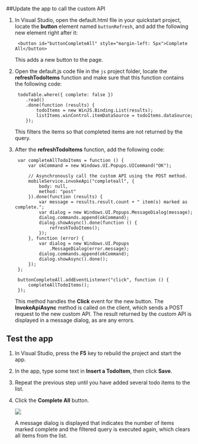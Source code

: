 ﻿
##<a name="update-app"></a>Update the app to call the custom API

1. In Visual Studio, open the default.html file in your quickstart project, locate the **button** element named `buttonRefresh`, and add the following new element right after it: 

		<button id="buttonCompleteAll" style="margin-left: 5px">Complete All</button>

	This adds a new button to the page. 

2. Open the default.js code file in the `js` project folder, locate the **refreshTodoItems** function and make sure that this function contains the following code:

	    todoTable.where({ complete: false })
	       .read()
	       .done(function (results) {
	           todoItems = new WinJS.Binding.List(results);
	           listItems.winControl.itemDataSource = todoItems.dataSource;
	       });            

	This filters the items so that completed items are not returned by the query.

3. After the **refreshTodoItems** function, add the following code:

		var completeAllTodoItems = function () {
		    var okCommand = new Windows.UI.Popups.UICommand("OK");
		
		    // Asynchronously call the custom API using the POST method. 
		    mobileService.invokeApi("completeall", {
		        body: null,
		        method: "post"
		    }).done(function (results) {
		        var message = results.result.count + " item(s) marked as complete.";
		        var dialog = new Windows.UI.Popups.MessageDialog(message);
		        dialog.commands.append(okCommand);
		        dialog.showAsync().done(function () {
		            refreshTodoItems();
		        });
		    }, function (error) {
		        var dialog = new Windows.UI.Popups
		            .MessageDialog(error.message);
		        dialog.commands.append(okCommand);
		        dialog.showAsync().done();
		    });
		};

        buttonCompleteAll.addEventListener("click", function () {
            completeAllTodoItems();
        });

	This method handles the **Click** event for the new button. The **InvokeApiAsync** method is called on the client, which sends a POST request to the new custom API. The result returned by the custom API is displayed in a message dialog, as are any errors.

## <a name="test-app"></a>Test the app

1. In Visual Studio, press the **F5** key to rebuild the project and start the app.

2. In the app, type some text in **Insert a TodoItem**, then click **Save**.

3. Repeat the previous step until you have added several todo items to the list.

4. Click the **Complete All** button.

  	![](./media/mobile-services-windows-store-javascript-call-custom-api/mobile-custom-api-windows-store-completed.png)

	A message dialog is displayed that indicates the number of items marked complete and the filtered query is executed again, which clears all items from the list.